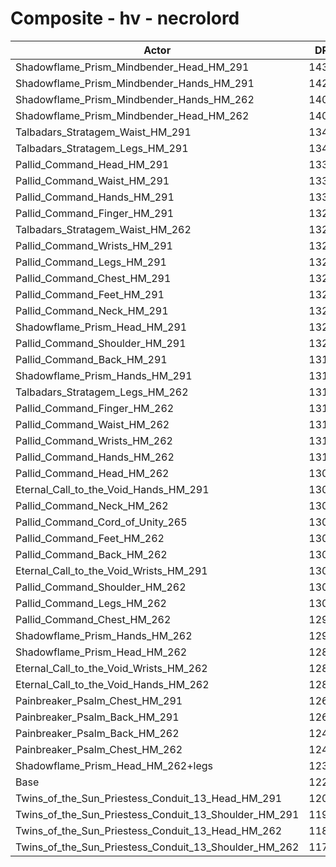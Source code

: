 # Composite - hv - necrolord
| Actor | DPS | Increase |
|---|:---:|:---:|
|Shadowflame_Prism_Mindbender_Head_HM_291|14307|16.59%|
|Shadowflame_Prism_Mindbender_Hands_HM_291|14277|16.35%|
|Shadowflame_Prism_Mindbender_Hands_HM_262|14072|14.67%|
|Shadowflame_Prism_Mindbender_Head_HM_262|14037|14.39%|
|Talbadars_Stratagem_Waist_HM_291|13490|9.93%|
|Talbadars_Stratagem_Legs_HM_291|13419|9.35%|
|Pallid_Command_Head_HM_291|13351|8.80%|
|Pallid_Command_Waist_HM_291|13322|8.56%|
|Pallid_Command_Hands_HM_291|13321|8.56%|
|Pallid_Command_Finger_HM_291|13298|8.37%|
|Talbadars_Stratagem_Waist_HM_262|13281|8.23%|
|Pallid_Command_Wrists_HM_291|13266|8.11%|
|Pallid_Command_Legs_HM_291|13262|8.07%|
|Pallid_Command_Chest_HM_291|13261|8.07%|
|Pallid_Command_Feet_HM_291|13245|7.93%|
|Pallid_Command_Neck_HM_291|13236|7.86%|
|Shadowflame_Prism_Head_HM_291|13215|7.69%|
|Pallid_Command_Shoulder_HM_291|13215|7.69%|
|Pallid_Command_Back_HM_291|13195|7.53%|
|Shadowflame_Prism_Hands_HM_291|13177|7.38%|
|Talbadars_Stratagem_Legs_HM_262|13160|7.24%|
|Pallid_Command_Finger_HM_262|13128|6.98%|
|Pallid_Command_Waist_HM_262|13117|6.89%|
|Pallid_Command_Wrists_HM_262|13115|6.88%|
|Pallid_Command_Hands_HM_262|13103|6.78%|
|Pallid_Command_Head_HM_262|13095|6.71%|
|Eternal_Call_to_the_Void_Hands_HM_291|13080|6.59%|
|Pallid_Command_Neck_HM_262|13072|6.52%|
|Pallid_Command_Cord_of_Unity_265|13066|6.47%|
|Pallid_Command_Feet_HM_262|13046|6.31%|
|Pallid_Command_Back_HM_262|13041|6.27%|
|Eternal_Call_to_the_Void_Wrists_HM_291|13030|6.18%|
|Pallid_Command_Shoulder_HM_262|13022|6.12%|
|Pallid_Command_Legs_HM_262|13016|6.06%|
|Pallid_Command_Chest_HM_262|12987|5.83%|
|Shadowflame_Prism_Hands_HM_262|12976|5.75%|
|Shadowflame_Prism_Head_HM_262|12891|5.05%|
|Eternal_Call_to_the_Void_Wrists_HM_262|12885|5.00%|
|Eternal_Call_to_the_Void_Hands_HM_262|12880|4.96%|
|Painbreaker_Psalm_Chest_HM_291|12648|3.07%|
|Painbreaker_Psalm_Back_HM_291|12605|2.72%|
|Painbreaker_Psalm_Back_HM_262|12449|1.45%|
|Painbreaker_Psalm_Chest_HM_262|12408|1.12%|
|Shadowflame_Prism_Head_HM_262+legs|12311|0.32%|
|Base|12271|0.00%|
|Twins_of_the_Sun_Priestess_Conduit_13_Head_HM_291|12063|-1.70%|
|Twins_of_the_Sun_Priestess_Conduit_13_Shoulder_HM_291|11921|-2.86%|
|Twins_of_the_Sun_Priestess_Conduit_13_Head_HM_262|11826|-3.63%|
|Twins_of_the_Sun_Priestess_Conduit_13_Shoulder_HM_262|11740|-4.33%|
